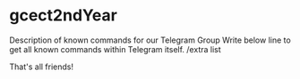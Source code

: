 # gcect2ndYear
Description of known commands for our Telegram Group
Write below line to get all known commands within Telegram itself.
/extra list

That's all friends!
